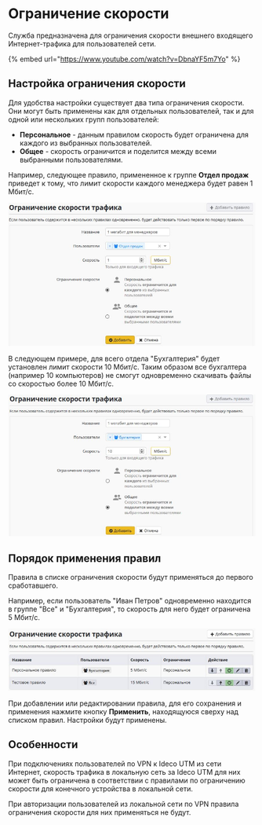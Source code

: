 # Ограничение скорости

Служба предназначена для ограничения скорости внешнего входящего Интернет-трафика для пользователей сети. 

{% embed url="https://www.youtube.com/watch?v=DbnaYF5m7Yo" %}

## Настройка ограничения скорости

Для удобства настройки существует два типа ограничения скорости. Они могут быть применены как для отдельных пользователей, так и для одной или нескольких групп пользователей:

* **Персональное** - данным правилом скорость будет ограничена для каждого из выбранных пользователей.
* **Общее** - скорость ограничится и поделится между всеми выбранными пользователями.

Например, следующее правило, примененное к группе **Отдел продаж** приведет к тому, что лимит скорости каждого менеджера будет равен 1 Мбит/с.

![](../.gitbook/assets/6586419.jpg)

В следующем примере, для всего отдела "Бухгалтерия" будет установлен лимит скорости 10 Мбит/с. Таким образом все бухгалтера \(например 10 компьютеров\) не смогут одновременно скачивать файлы со скоростью более 10 Мбит/с.

![](../.gitbook/assets/6586420.jpg)

## Порядок применения правил

Правила в списке ограничения скорости будут применяться до первого сработавшего.

Например, если пользователь "Иван Петров" одновременно находится в группе "Все" и "Бухгалтерия", то скорость для него будет ограничена 5 Мбит/с.

![](../.gitbook/assets/6586421.jpg)

При добавлении или редактировании правила, для его сохранения и применения нажмите кнопку **Применить**, находящуюся сверху над списком правил. Настройки будут применены.

## Особенности

При подключениях пользователей по VPN к Ideco UTM из сети Интернет, скорость трафика в локальную сеть за Ideco UTM для них может быть ограничена в соответствии с правилами по ограничению скорости для конечного устройства в локальной сети.

При авторизации пользователей из локальной сети по VPN правила ограничения скорости для них применяться не будут.

